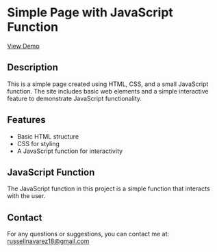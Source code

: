 # Simple Page with JavaScript Function
[View Demo](https://russellshanenavarez.github.io/By/)

## Description
This is a simple page created using HTML, CSS, and a small JavaScript function. The site includes basic web elements and a simple interactive feature to demonstrate JavaScript functionality.

## Features
- Basic HTML structure
- CSS for styling
- A JavaScript function for interactivity

## JavaScript Function
The JavaScript function in this project is a simple function that interacts with the user.

## Contact
For any questions or suggestions, you can contact me at: russellnavarez18@gmail.com
